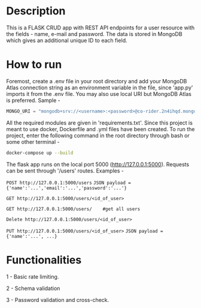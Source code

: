 # Description

This is a FLASK CRUD app with REST API endpoints for a user resource with the fields - name, e-mail and password. The data is stored in MongoDB which gives an additional unique ID to each field.

# How to run

Foremost, create a .env file in your root directory and add your MongoDB Atlas connection string as an environment variable in the file, since 'app.py' imports it from the .env file. You may also use local URI but MongoDB Atlas is preferred. Sample - 

```python
MONGO_URI = "mongodb+srv://<username>:<password>@co-rider.2n4ihqd.mongodb.net/<your_database_name>?retryWrites=true&w=majority&appName=Co-rider"
```

All the required modules are given in 'requirements.txt'. Since this project is meant to use docker, Dockerfile and .yml files have been created. To run the project, enter the following command in the root directory through bash or some other terminal -

```bash
docker-compose up --build 
```
The flask app runs on the local port 5000 (http://127.0.0.1:5000). Requests can be sent through '/users' routes. Examples - 

`POST http://127.0.0.1:5000/users`
`JSON payload = {'name':'...','email':'...','password':'...'}`

`GET http://127.0.0.1:5000/users/<id_of_user>`

`GET http://127.0.0.1:5000/users/    #get all users`

`Delete http://127.0.0.1:5000/users/<id_of_user>`

`PUT http://127.0.0.1:5000/users/<id_of_user>`
`JSON payload = {'name':'...', ...}`



# Functionalities

1 - Basic rate limiting.

2 - Schema validation

3 - Password validation and cross-check.
